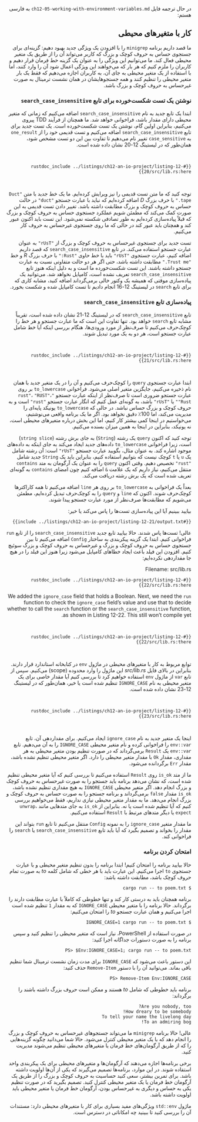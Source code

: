 <div dir="rtl">

در حال ترجمه فایل `ch12-05-working-with-environment-variables.md` به فارسی هستم:

## کار با متغیرهای محیطی

ما قصد داریم برنامه `minigrep` را با افزودن یک ویژگی جدید بهبود دهیم: گزینه‌ای برای جستجوی 
حساس به حروف کوچک و بزرگ که کاربر می‌تواند آن را از طریق یک متغیر محیطی فعال کند. ما می‌توانیم 
این ویژگی را به عنوان یک گزینه خط فرمان قرار دهیم و کاربران را ملزم کنیم که هر بار که می‌خواهند 
این ویژگی اعمال شود آن را وارد کنند، اما با استفاده از یک متغیر محیطی به جای آن، به کاربران 
اجازه می‌دهیم که فقط یک بار متغیر محیطی را تنظیم کنند و همه جستجوهایشان در همان نشست ترمینال 
به صورت غیرحساس به حروف کوچک و بزرگ باشد.

### نوشتن یک تست شکست‌خورده برای تابع `search_case_insensitive`

ابتدا یک تابع جدید به نام `search_case_insensitive` اضافه می‌کنیم که زمانی که متغیر محیطی دارای 
مقدار باشد، فراخوانی خواهد شد. ما همچنان از فرآیند TDD پیروی می‌کنیم، بنابراین اولین گام، 
نوشتن یک تست شکست‌خورده است. یک تست جدید برای تابع `search_case_insensitive` اضافه می‌کنیم و 
تست قدیمی خود را از `one_result` به `case_sensitive` تغییر نام می‌دهیم تا تفاوت بین این دو 
تست مشخص شود، همان‌طور که در لیستینگ 12-20 نشان داده شده است.

<Listing number="12-20" file-name="src/lib.rs" caption="افزودن یک تست شکست‌خورده جدید برای تابع غیرحساس به حروف کوچک و بزرگ که قصد داریم اضافه کنیم">

```rust,ignore,does_not_compile
{{#rustdoc_include ../listings/ch12-an-io-project/listing-12-20/src/lib.rs:here}}
```

</Listing>

توجه کنید که ما متن تست قدیمی را نیز ویرایش کرده‌ایم. ما یک خط جدید با متن `"Duct tape."` با 
حرف بزرگ _D_ اضافه کرده‌ایم که نباید با عبارت جستجو `"duct"` در حالت حساس به حروف کوچک و 
بزرگ مطابقت داشته باشد. تغییر دادن تست قدیمی به این صورت کمک می‌کند که مطمئن شویم عملکرد 
جستجوی حساس به حروف کوچک و بزرگ که قبلاً پیاده‌سازی کرده‌ایم به طور تصادفی شکسته نمی‌شود. 
این تست باید اکنون عبور کند و همچنان باید عبور کند در حالی که ما روی جستجوی غیرحساس به حروف 
کار می‌کنیم.

تست جدید برای جستجوی غیرحساس به حروف کوچک و بزرگ از `"rUsT"` به عنوان عبارت جستجو استفاده 
می‌کند. در تابع `search_case_insensitive` که قصد داریم اضافه کنیم، عبارت جستجوی `"rUsT"` 
باید با خط حاوی `"Rust:"` با حرف بزرگ _R_ و خط `"Trust me."` مطابقت داشته باشد، حتی اگر هر 
دو حالت متفاوتی نسبت به عبارت جستجو داشته باشند. این تست شکست‌خورده ما است و به دلیل اینکه 
هنوز تابع `search_case_insensitive` تعریف نشده است، کامپایل نخواهد شد. می‌توانید یک 
پیاده‌سازی موقتی که همیشه یک وکتور خالی برمی‌گرداند اضافه کنید، مشابه کاری که برای تابع 
`search` در لیستینگ 12-16 انجام دادیم تا تست کامپایل شده و شکست بخورد.

### پیاده‌سازی تابع `search_case_insensitive`

تابع `search_case_insensitive` که در لیستینگ 12-21 نشان داده شده است، تقریباً مشابه تابع 
`search` خواهد بود. تنها تفاوت این است که ما عبارت جستجو و هر خط را کوچک‌حرف می‌کنیم تا 
صرف‌نظر از مورد ورودی‌ها، هنگام بررسی اینکه آیا خط شامل عبارت جستجو است، هر دو به یک مورد 
تبدیل شوند.

<Listing number="12-21" file-name="src/lib.rs" caption="تعریف تابع `search_case_insensitive` برای کوچک‌حرف کردن عبارت جستجو و خط قبل از مقایسه آنها">

```rust,noplayground
{{#rustdoc_include ../listings/ch12-an-io-project/listing-12-21/src/lib.rs:here}}
```

</Listing>

ابتدا عبارت جستجوی `query` را کوچک‌حرف می‌کنیم و آن را در یک متغیر جدید با همان نام ذخیره می‌کنیم، 
جایگزین متغیر اصلی می‌شود. فراخوانی `to_lowercase` بر روی عبارت جستجو ضروری است تا صرف‌نظر از 
اینکه عبارت جستجو `"rust"`، `"RUST"`، `"Rust"` یا `"rUsT"` باشد، به گونه‌ای عمل کنیم که انگار 
عبارت جستجو `"rust"` است و به حروف کوچک و بزرگ حساس نباشد. در حالی که `to_lowercase` یونیکد 
پایه‌ای را مدیریت می‌کند، اما 100٪ دقیق نخواهد بود. اگر ما یک برنامه واقعی می‌نوشتیم، 
می‌خواستیم در اینجا کمی بیشتر کار کنیم، اما این بخش درباره متغیرهای محیطی است، نه یونیکد، 
بنابراین در اینجا به همین میزان بسنده می‌کنیم.

توجه کنید که اکنون `query` یک رشته (`String`) به جای برش رشته (`string slice`) است، زیرا 
فراخوانی `to_lowercase` داده‌های جدید ایجاد می‌کند به جای اینکه به داده‌های موجود اشاره کند. 
به عنوان مثال، بگویید عبارت جستجو `"rUsT"` است: آن رشته شامل یک `u` یا `t` کوچک نیست که بتوانیم 
استفاده کنیم، بنابراین باید یک `String` جدید شامل `"rust"` تخصیص دهیم. وقتی اکنون `query` را 
به عنوان یک آرگومان به متد `contains` منتقل می‌کنیم، نیاز داریم که یک علامت `&` اضافه کنیم 
چون امضای `contains` به گونه‌ای تعریف شده است که یک برش رشته دریافت می‌کند.

بعداً یک فراخوانی به `to_lowercase` بر روی هر `line` اضافه می‌کنیم تا همه کاراکترها کوچک‌حرف 
شوند. اکنون که `line` و `query` را به کوچک‌حرف تبدیل کرده‌ایم، مطمئن می‌شویم که مطابقت‌ها 
صرف‌نظر از مورد عبارت جستجو پیدا شوند.

بیایید ببینیم آیا این پیاده‌سازی تست‌ها را پاس می‌کند یا خیر:

```console
{{#include ../listings/ch12-an-io-project/listing-12-21/output.txt}}
```

عالی! تست‌ها پاس شدند. حالا بیایید تابع جدید `search_case_insensitive` را از تابع `run` 
فراخوانی کنیم. ابتدا یک گزینه پیکربندی به ساختار `Config` اضافه می‌کنیم تا بین جستجوی حساس 
به حروف کوچک و بزرگ و غیرحساس به حروف کوچک و بزرگ سوئیچ کنیم. افزودن این فیلد باعث ایجاد 
خطاهای کامپایل می‌شود زیرا هنوز این فیلد را در هیچ جا مقداردهی نکرده‌ایم:

<span class="filename">Filename: src/lib.rs</span>

```rust,ignore,does_not_compile
{{#rustdoc_include ../listings/ch12-an-io-project/listing-12-22/src/lib.rs:here}}
```

We added the `ignore_case` field that holds a Boolean. Next, we need the `run`
function to check the `ignore_case` field’s value and use that to decide
whether to call the `search` function or the `search_case_insensitive`
function, as shown in Listing 12-22. This still won’t compile yet.

<Listing number="12-22" file-name="src/lib.rs" caption="Calling either `search` or `search_case_insensitive` based on the value in `config.ignore_case`">

```rust,ignore,does_not_compile
{{#rustdoc_include ../listings/ch12-an-io-project/listing-12-22/src/lib.rs:there}}
```

</Listing>

توابع مربوط به کار با متغیرهای محیطی در ماژول `env` در کتابخانه استاندارد قرار دارند. بنابراین در 
بالای فایل _src/lib.rs_ این ماژول را وارد محدوده (scope) می‌کنیم. سپس از تابع `var` از ماژول 
`env` استفاده خواهیم کرد تا بررسی کنیم آیا مقدار خاصی برای یک متغیر محیطی به نام 
`IGNORE_CASE` تنظیم شده است یا خیر، همان‌طور که در لیستینگ 12-23 نشان داده شده است.

<Listing number="12-23" file-name="src/lib.rs" caption="بررسی مقدار متغیر محیطی با نام `IGNORE_CASE`">

```rust,noplayground
{{#rustdoc_include ../listings/ch12-an-io-project/listing-12-23/src/lib.rs:here}}
```

</Listing>

اینجا یک متغیر جدید به نام `ignore_case` ایجاد می‌کنیم. برای مقداردهی آن، تابع `env::var` را 
فراخوانی کرده و نام متغیر محیطی `IGNORE_CASE` را به آن می‌دهیم. تابع `env::var` یک `Result` 
برمی‌گرداند که در صورت تنظیم بودن متغیر محیطی به هر مقداری، مقدار `Ok` با مقدار متغیر محیطی را 
دارد. اگر متغیر محیطی تنظیم نشده باشد، مقدار `Err` برگردانده می‌شود.

ما از متد `is_ok` روی `Result` استفاده می‌کنیم تا بررسی کنیم که آیا متغیر محیطی تنظیم شده است، 
که نشان می‌دهد برنامه باید جستجو را به صورت غیرحساس به حروف کوچک و بزرگ انجام دهد. اگر متغیر 
محیطی `IGNORE_CASE` به هیچ مقداری تنظیم نشده باشد، `is_ok` مقدار `false` برمی‌گرداند و برنامه 
جستجو را به صورت حساس به حروف کوچک و بزرگ انجام می‌دهد. ما به مقدار متغیر محیطی نیازی نداریم، فقط 
می‌خواهیم بررسی کنیم که آیا تنظیم شده است یا نه. بنابراین از `is_ok` به جای متدهایی مانند 
`unwrap`، `expect` یا دیگر متدهای مرتبط با `Result` استفاده می‌کنیم.

ما مقدار متغیر `ignore_case` را به نمونه `Config` منتقل می‌کنیم تا تابع `run` بتواند این مقدار 
را بخواند و تصمیم بگیرد که آیا باید تابع `search_case_insensitive` یا `search` را فراخوانی کند.

### امتحان کردن برنامه

حالا بیایید برنامه را امتحان کنیم! ابتدا برنامه را بدون تنظیم متغیر محیطی و با عبارت جستجوی 
`to` اجرا می‌کنیم. این عبارت باید با هر خطی که شامل کلمه _to_ به صورت تمام حروف کوچک باشد، 
مطابقت داشته باشد:

```console
$ cargo run -- to poem.txt
```

برنامه همچنان باید به درستی کار کند و تنها خطوطی که کاملاً با عبارت مطابقت دارند را برگرداند. 
حالا برنامه را با متغیر محیطی `IGNORE_CASE` که به مقدار `1` تنظیم شده است اجرا می‌کنیم و 
همان عبارت جستجو _to_ را امتحان می‌کنیم:

```console
$ IGNORE_CASE=1 cargo run -- to poem.txt
```

در صورت استفاده از PowerShell، نیاز است که متغیر محیطی را تنظیم کنید و سپس برنامه را به صورت 
دستورات جداگانه اجرا کنید:

```console
PS> $Env:IGNORE_CASE=1; cargo run -- to poem.txt
```

این دستور باعث می‌شود که `IGNORE_CASE` برای مدت زمان نشست ترمینال شما تنظیم باقی بماند. می‌توانید 
آن را با دستور `Remove-Item` حذف کنید:

```console
PS> Remove-Item Env:IGNORE_CASE
```

برنامه باید خطوطی که شامل _to_ هستند و ممکن است حروف بزرگ داشته باشند را برگرداند:

```console
Are you nobody, too?
How dreary to be somebody!
To tell your name the livelong day
To an admiring bog!
```

عالی! حالا برنامه `minigrep` ما می‌تواند جستجوهای غیرحساس به حروف کوچک و بزرگ را انجام دهد که 
با یک متغیر محیطی کنترل می‌شود. حالا شما می‌دانید چگونه گزینه‌هایی را که از طریق آرگومان‌های 
خط فرمان یا متغیرهای محیطی تنظیم می‌شوند مدیریت کنید.

برخی برنامه‌ها اجازه می‌دهند که آرگومان‌ها و متغیرهای محیطی برای یک پیکربندی واحد استفاده شوند. 
در این موارد، برنامه‌ها تصمیم می‌گیرند که یکی از آن‌ها اولویت داشته باشد. برای تمرین بیشتر، 
سعی کنید حساسیت به حروف کوچک و بزرگ را از طریق یک آرگومان خط فرمان یا یک متغیر محیطی کنترل کنید. 
تصمیم بگیرید که در صورت تنظیم یکی به حساس و دیگری به غیرحساس بودن، آرگومان خط فرمان یا متغیر 
محیطی باید اولویت داشته باشد.

ماژول `std::env` ویژگی‌های مفید بسیاری برای کار با متغیرهای محیطی دارد: مستندات آن را بررسی کنید 
تا ببینید چه امکاناتی در دسترس است.

</div>